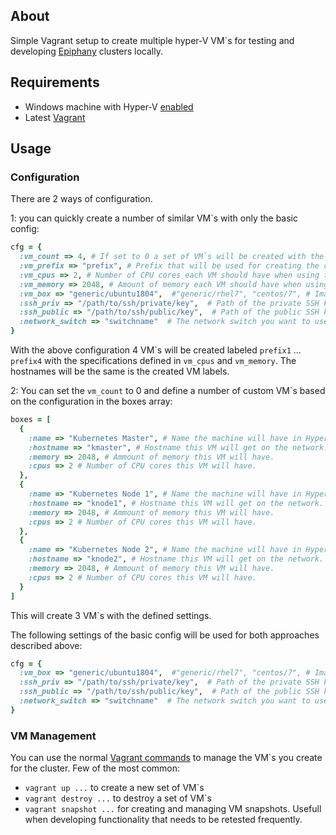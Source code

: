 ## About
Simple Vagrant setup to create multiple hyper-V VM`s for testing and developing [Epiphany](https://github.com/epiphany-platform/epiphany) clusters locally.

## Requirements

- Windows machine with Hyper-V [enabled](https://docs.microsoft.com/en-us/virtualization/hyper-v-on-windows/quick-start/enable-hyper-v)
- Latest [Vagrant](https://www.vagrantup.com/downloads.html)

## Usage

### Configuration

There are 2 ways of configuration.

1: you can quickly create a number of similar VM`s with only the basic config:

```Ruby
cfg = {
  :vm_count => 4, # If set to 0 a set of VM`s will be created with the definitions in boxes below. Of > 0 then the general cfg (vm_cpus, vm_memory) is used.
  :vm_prefix => "prefix", # Prefix that will be used for creating the clusters.
  :vm_cpus => 2, # Number of CPU cores each VM should have when using the vm_count.
  :vm_memory => 2048, # Amount of memory each VM should have when using the vm_count.
  :vm_box => "generic/ubuntu1804",  #"generic/rhel7", "centos/7", # Image to use for the VM`s.
  :ssh_priv => "/path/to/ssh/private/key",  # Path of the private SSH key that you want to use to connect to the VMs.
  :ssh_public => "/path/to/ssh/public/key",  # Path of the public SSH key that you want to use to connect to the VMs.
  :network_switch => "switchname"  # The network switch you want to use to connect the VMs to. THis must be created in Hyper-V manager before hand and needs to be an external switch.
}
```

With the above configuration 4 VM`s will be created labeled ```prefix1``` ... ```prefix4``` with the specifications defined in ```vm_cpus``` and ```vm_memory```. The hostnames will be the same is the created VM labels.

2: You can set the ```vm_count``` to 0 and define a number of custom VM`s based on the configuration in the boxes array:

```ruby
boxes = [
  {
    :name => "Kubernetes Master", # Name the machine will have in Hyper-V manager.
    :hostname => "kmaster", # Hostname this VM will get on the network.
    :memory => 2048, # Ammount of memory this VM will have.
    :cpus => 2 # Number of CPU cores this VM will have.
  },
  {
    :name => "Kubernetes Node 1", # Name the machine will have in Hyper-V manager.
    :hostname => "knode1", # Hostname this VM will get on the network.
    :memory => 2048, # Ammount of memory this VM will have.
    :cpus => 2 # Number of CPU cores this VM will have.
  },
  {
    :name => "Kubernetes Node 2", # Name the machine will have in Hyper-V manager.
    :hostname => "knode2", # Hostname this VM will get on the network.
    :memory => 2048, # Ammount of memory this VM will have.
    :cpus => 2 # Number of CPU cores this VM will have.
  }
]
```

This will create 3 VM`s with the defined settings.

The following settings of the basic config will be used for both approaches described above:

```Ruby
cfg = {
  :vm_box => "generic/ubuntu1804",  #"generic/rhel7", "centos/7", # Image to use for the VM`s.
  :ssh_priv => "/path/to/ssh/private/key",  # Path of the private SSH key that you want to use to connect to the VMs.
  :ssh_public => "/path/to/ssh/public/key",  # Path of the public SSH key that you want to use to connect to the VMs.
  :network_switch => "switchname"  # The network switch you want to use to connect the VMs to. THis must be created in Hyper-V manager before hand and needs to be an external switch.
}
```

### VM Management
You can use the normal [Vagrant commands](https://www.vagrantup.com/docs/cli) to manage the VM`s you create for the cluster. Few of the most common:

- ```vagrant up ...``` to create a new set of VM`s
- ```vagrant destroy ...``` to destroy a set of VM`s
- ```vagrant snapshot ...``` for creating and managing VM snapshots. Usefull when developing functionality that needs to be retested frequently.
